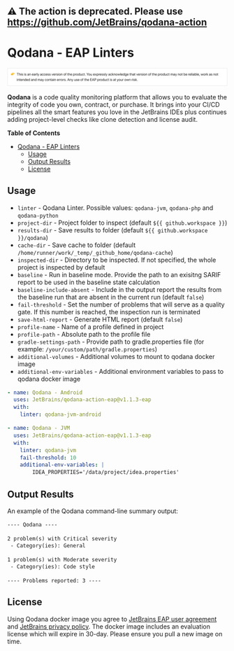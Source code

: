 ## ⚠️ The action is deprecated. Please use https://github.com/JetBrains/qodana-action

# Qodana - EAP Linters

![Qodana EAP version alert](resources/eap-alert.png)

**Qodana** is a code quality monitoring platform that allows you to evaluate the integrity of code you own, contract, or purchase. It brings into your CI/CD pipelines all the smart features you love in the JetBrains IDEs plus continues adding project-level checks like clone detection and license audit.

**Table of Contents**

<!-- toc -->

- [Qodana - EAP Linters](#qodana---eap-linters)
  - [Usage](#usage)
  - [Output Results](#output-results)
  - [License](#license)

<!-- tocstop -->


## Usage
* `linter` - Qodana Linter. Possible values: `qodana-jvm`, `qodana-php` and `qodana-python`
* `project-dir` - Project folder to inspect (default `${{ github.workspace }}`)
* `results-dir` - Save results to folder (default `${{ github.workspace }}/qodana`)
* `cache-dir` - Save cache to folder (default `/home/runner/work/_temp/_github_home/qodana-cache`)
* `inspected-dir` - Directory to be inspected. If not specified, the whole project is inspected by default
* `baseline` - Run in baseline mode. Provide the path to an exisitng SARIF report to be used in the baseline state calculation
* `baseline-include-absent` - Include in the output report the results from the baseline run that are absent in the current run (default `false`)
* `fail-threshold` - Set the number of problems that will serve as a quality gate. If this number is reached, the inspection run is terminated
* `save-html-report` - Generate HTML report (default `false`)
* `profile-name` - Name of a profile defined in project
* `profile-path` - Absolute path to the profile file
* `gradle-settings-path` - Provide path to gradle.properties file (for example: `/your/custom/path/gradle.properties`)
* `additional-volumes` - Additional volumes to mount to qodana docker image
* `additional-env-variables` - Additional environment variables to pass to qodana docker image

```yaml
- name: Qodana - Android
  uses: JetBrains/qodana-action-eap@v1.1.3-eap
  with:
    linter: qodana-jvm-android
```
 
```yaml
- name: Qodana - JVM
  uses: JetBrains/qodana-action-eap@v1.1.3-eap
  with:
    linter: qodana-jvm
    fail-threshold: 10
    additional-env-variables: |
        IDEA_PROPERTIES='/data/project/idea.properties'
```

## Output Results

An example of the Qodana command-line summary output:
```
---- Qodana ----

2 problem(s) with Critical severity
 - Category(ies): General

1 problem(s) with Moderate severity
 - Category(ies): Code style

---- Problems reported: 3 ----
```

## License

Using Qodana docker image you agree to [JetBrains EAP user agreement](https://www.jetbrains.com/legal/docs/toolbox/user_eap/) and [JetBrains privacy policy](https://www.jetbrains.com/legal/docs/privacy/privacy/). The docker image includes an evaluation license which will expire in 30-day. Please ensure you pull a new image on time. 
